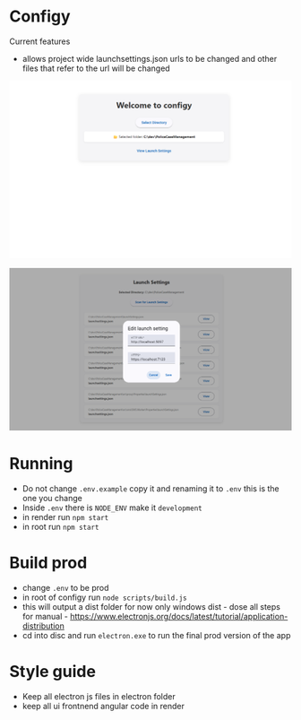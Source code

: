 # Configy 

Current features

- allows project wide launchsettings.json urls to be changed and other files that refer to the url will be changed 

![Home view](img/home_view.png)

![Launch view](img/launch_view.png)

# Running 

- Do not change `.env.example` copy it and renaming it to `.env` this is the one you change
- Inside `.env` there is `NODE_ENV` make it `development`
- in render run `npm start`
- in root run `npm start`

# Build prod

- change `.env` to be prod 
- in root of configy run `node scripts/build.js`
- this will output a dist folder for now only windows dist - dose all steps for manual - https://www.electronjs.org/docs/latest/tutorial/application-distribution
- cd into disc and run `electron.exe` to run the final prod version of the app


# Style guide

- Keep all electron js files in electron folder
- keep all ui frontnend angular code in render